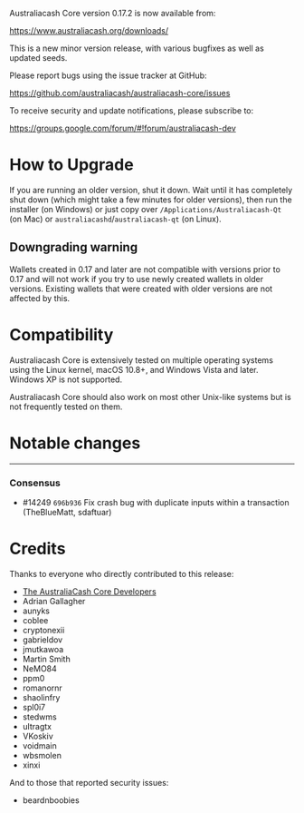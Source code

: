 Australiacash Core version 0.17.2 is now available from:

  <https://www.australiacash.org/downloads/>

This is a new minor version release, with various bugfixes
as well as updated seeds.

Please report bugs using the issue tracker at GitHub:

  <https://github.com/australiacash/australiacash-core/issues>

To receive security and update notifications, please subscribe to:

  <https://groups.google.com/forum/#!forum/australiacash-dev>

How to Upgrade
==============

If you are running an older version, shut it down. Wait until it has completely
shut down (which might take a few minutes for older versions), then run the
installer (on Windows) or just copy over `/Applications/Australiacash-Qt` (on Mac)
or `australiacashd`/`australiacash-qt` (on Linux).


Downgrading warning
-------------------

Wallets created in 0.17 and later are not compatible with versions prior to 0.17
and will not work if you try to use newly created wallets in older versions. Existing
wallets that were created with older versions are not affected by this.

Compatibility
==============

Australiacash Core is extensively tested on multiple operating systems using
the Linux kernel, macOS 10.8+, and Windows Vista and later. Windows XP is not supported.

Australiacash Core should also work on most other Unix-like systems but is not
frequently tested on them.

Notable changes
===============

------------------

### Consensus
- #14249 `696b936` Fix crash bug with duplicate inputs within a transaction (TheBlueMatt, sdaftuar)

Credits
=======

Thanks to everyone who directly contributed to this release:

- [The AustraliaCash Core Developers](/doc/release-notes)
- Adrian Gallagher
- aunyks
- coblee
- cryptonexii
- gabrieldov
- jmutkawoa
- Martin Smith
- NeMO84
- ppm0
- romanornr
- shaolinfry
- spl0i7
- stedwms
- ultragtx
- VKoskiv
- voidmain
- wbsmolen
- xinxi

And to those that reported security issues:

- beardnboobies
